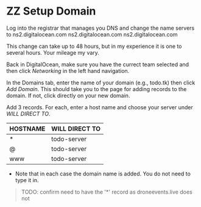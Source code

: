 # ZZ Setup Domain

Log into the registrar that manages you DNS and change the name servers to
ns2.digitalocean.com
ns2.digitalocean.com
ns2.digitalocean.com

This change can take up to 48 hours, but in my experience it is one to several hours. Your mileage my vary.

Back in DigitalOcean, make sure you have the currect team selected and then click *Networking* in the left hand navigation.

In the Domains tab, enter the name of your domain (e.g., todo.tk) then click *Add Domain*. This should take you to the page for adding records to the domain. If not, click directly on your new domain. 

Add 3 records. For each, enter a host name and choose your server under *WILL DIRECT TO*. 

| HOSTNAME | WILL DIRECT TO |
| -------- | -------------- |
| * | todo-server |
| @ | todo-server |
| www | todo-server |

* Note that in each case the domain name is added. You do not need to type it in.

> TODO: confirm need to have the '*' record as droneevents.live does not








